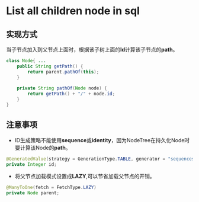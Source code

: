 # List all children node in sql

## 实现方式

当子节点加入到父节点上面时，根据该子树上面的**Id**计算该子节点的**path**。

```java
class Node{ ...
    public String getPath() {
        return parent.pathOf(this);
    }
    
    private String pathOf(Node node) {
        return getPath() + "/" + node.id;
    }
}
```

## 注意事项

- ID生成策略不能使用**sequence**或**identity**，因为NodeTree在持久化Node时要计算该Node的**path**。
```java
@GeneratedValue(strategy = GenerationType.TABLE, generator = "sequences")
private Integer id;
```

- 将父节点加载模式设置成**LAZY**,可以节省加载父节点的开销。
```java
@ManyToOne(fetch = FetchType.LAZY)
private Node parent;
```